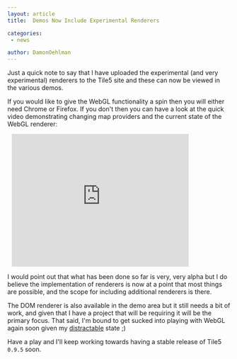 ```yaml
---
layout: article
title:  Demos Now Include Experimental Renderers

categories:
 - news

author: DamonOehlman
---
```


Just a quick note to say that I have uploaded the experimental (and very experimental) renderers to the Tile5 site and these can now be viewed in the various demos.

If you would like to give the WebGL functionality a spin then you will either need Chrome or Firefox.  If you don't then you can have a look at the quick video demonstrating changing map providers and the current state of the WebGL renderer:

<iframe src="http://player.vimeo.com/video/21631350" width="400" height="300" frameborder="0" style="margin-left: 10px;"> </iframe>

I would point out that what has been done so far is very, very alpha but I do believe the implementation of renderers is now at a point that most things are possible, and the scope for including additional renderers is there.

The DOM renderer is also available in the demo area but it still needs a bit of work, and given that I have a project that will be requiring it will be the primary focus. That said, I'm bound to get sucked into playing with WebGL again soon given my [distractable](http://distractable.net/) state ;)

Have a play and I'll keep working towards having a stable release of Tile5 `0.9.5` soon.